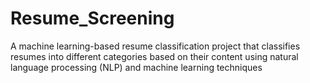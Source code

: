 # Resume_Screening
A machine learning-based resume classification project that classifies resumes into different categories based on their content using natural language processing (NLP) and machine learning techniques
